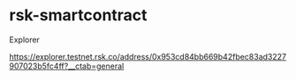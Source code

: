 # rsk-smartcontract


Explorer


https://explorer.testnet.rsk.co/address/0x953cd84bb669b42fbec83ad3227907023b5fc4ff?__ctab=general